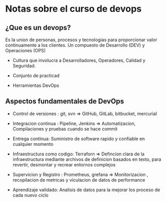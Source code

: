 # Notas sobre el curso de devops 

## ¿Que es un devops?

Es la union de personas, procesos y tecnologias para proporcionar valor continuamente a los clientes. Un compuesto de Desarrollo (DEV) y Operaciones (OPS)

- Cultura que involucra a Desarrolladores, Operadores, Calidad y Seguridad.

- Conjunto de practicad 

- Herramientas DevOps 

## Aspectos fundamentales de DevOps

- Control de versiones : git, svn => GitHub, GitLab, bitbucket,  mercurial 

- Integracion continua : Pipeline, Jenkins => Automatizacion, Compilaciones y  pruebas cuando se hace commit 

- Entrega continua: Suministro de software rapido  y confiable en cualquier momento

- Infraestructura como codigo: Terraforn => Defincion clara de la infraestructura mediante archivos de definicion basados en texto, para revertir, desmontar y recrear entornos complejos

- Supervicion y  Registro : Prometheus, grefana => Monitorizacion , recopilacion de metricas y viculacion  de datos de performance

- Aprendizaje validado: Analisis de datos para la mejorar los proceso de cada nuevo ciclo 